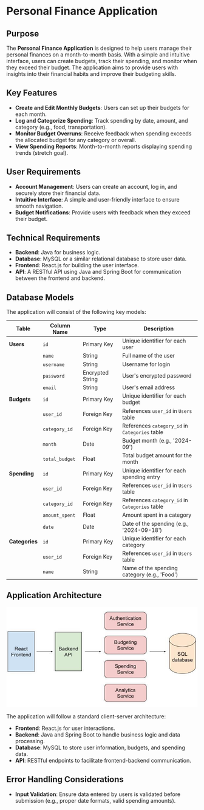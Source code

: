 # Personal Finance Application

## Purpose

The **Personal Finance Application** is designed to help users manage their personal finances on a month-to-month basis. With a simple and intuitive interface, users can create budgets, track their spending, and monitor when they exceed their budget. The application aims to provide users with insights into their financial habits and improve their budgeting skills.

## Key Features

- **Create and Edit Monthly Budgets**: Users can set up their budgets for each month.
- **Log and Categorize Spending**: Track spending by date, amount, and category (e.g., food, transportation).
- **Monitor Budget Overruns**: Receive feedback when spending exceeds the allocated budget for any category or overall.
- **View Spending Reports**: Month-to-month reports displaying spending trends (stretch goal).

## User Requirements

- **Account Management**: Users can create an account, log in, and securely store their financial data.
- **Intuitive Interface**: A simple and user-friendly interface to ensure smooth navigation.
- **Budget Notifications**: Provide users with feedback when they exceed their budget.

## Technical Requirements

- **Backend**: Java for business logic.
- **Database**: MySQL or a similar relational database to store user data.
- **Frontend**: React.js for building the user interface.
- **API**: A RESTful API using Java and Spring Boot for communication between the frontend and backend.

## Database Models

The application will consist of the following key models:

| **Table**      | **Column Name** | **Type**         | **Description**                                |
| -------------- | --------------- | ---------------- | ---------------------------------------------- |
| **Users**      | `id`            | Primary Key      | Unique identifier for each user                |
|                | `name`          | String           | Full name of the user                          |
|                | `username`      | String           | Username for login                             |
|                | `password`      | Encrypted String | User's encrypted password                      |
|                | `email`         | String           | User's email address                           |
| **Budgets**    | `id`            | Primary Key      | Unique identifier for each budget              |
|                | `user_id`       | Foreign Key      | References `user_id` in `Users` table          |
|                | `category_id`   | Foreign Key      | References `category_id` in `Categories` table |
|                | `month`         | Date             | Budget month (e.g., '2024-09')                 |
|                | `total_budget`  | Float            | Total budget amount for the month              |
| **Spending**   | `id`            | Primary Key      | Unique identifier for each spending entry      |
|                | `user_id`       | Foreign Key      | References `user_id` in `Users` table          |
|                | `category_id`   | Foreign Key      | References `category_id` in `Categories` table |
|                | `amount_spent`  | Float            | Amount spent in a category                     |
|                | `date`          | Date             | Date of the spending (e.g., '2024-09-18')      |
| **Categories** | `id`            | Primary Key      | Unique identifier for each category            |
|                | `user_id`       | Foreign Key      | References `user_id` in `Users` table          |
|                | `name`          | String           | Name of the spending category (e.g., 'Food')   |

## Application Architecture

![application architecture](architecture-diagram.jpg)

The application will follow a standard client-server architecture:

- **Frontend**: React.js for user interactions.
- **Backend**: Java and Spring Boot to handle business logic and data processing.
- **Database**: MySQL to store user information, budgets, and spending data.
- **API**: RESTful endpoints to facilitate frontend-backend communication.

## Error Handling Considerations

- **Input Validation**: Ensure data entered by users is validated before submission (e.g., proper date formats, valid spending amounts).
